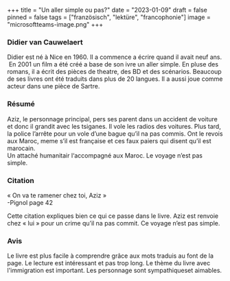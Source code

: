 +++
title = "Un aller simple ou pas?"
date = "2023-01-09"
draft = false
pinned = false
tags = ["französisch", "lektüre", "francophonie"]
image = "microsoftteams-image.png"
+++
### Didier van Cauwelaert 

Didier est né à Nice en 1960. Il a commence a écrire quand il avait neuf ans.  En 2001 un film a été créé a base de son ivre un aller simple. En pluse des romans, il a écrit des pièces de theatre, des BD et des scénarios. Beaucoup de ses livres ont été traduits dans plus de 20 langues. Il a aussi joue comme acteur dans une pièce de Sartre.

### Résumé

Aziz, le personnage principal, pers ses parent dans un accident de voiture et donc il grandit avec les tsiganes. Il vole les radios des voitures. Plus tard, la police l’arrête pour un vole d’une bague qu’il na pas commis. Ont le revois aux Maroc, meme s’il est française et ces faux paiers qui disent qu’il est marocain.\
Un attaché humanitair l‘accompagné aux Maroc. Le voyage n’est pas simple.

### Citation 

« On va te ramener chez toi, Aziz »\
-Pignol page 42

Cette citation expliques bien ce qui ce passe dans le livre. Aziz est renvoie chez « lui » pour un crime qu’il na pas commit. Ce voyage n’est pas simple.

### Avis

Le livre est plus facile à comprendre grâce aux mots traduis au font de la page. Le lecture est intéressant et pas trop long. Le thème du livre avec l'immigration est important. Les personnage sont sympathiqueset aimables.